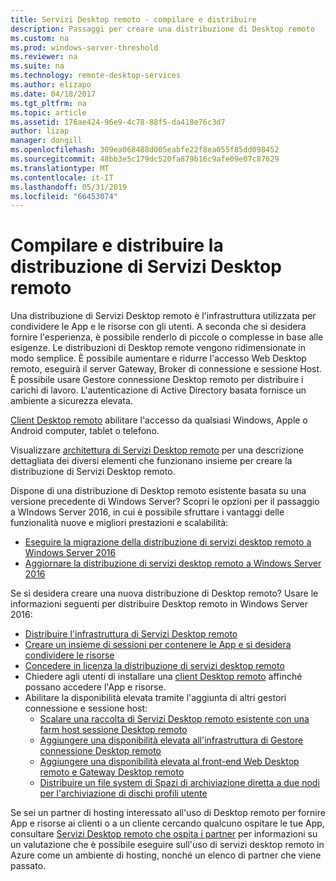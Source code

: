 ```yaml
---
title: Servizi Desktop remoto - compilare e distribuire
description: Passaggi per creare una distribuzione di Desktop remoto
ms.custom: na
ms.prod: windows-server-threshold
ms.reviewer: na
ms.suite: na
ms.technology: remote-desktop-services
ms.author: elizapo
ms.date: 04/18/2017
ms.tgt_pltfrm: na
ms.topic: article
ms.assetid: 176ae424-96e9-4c78-88f5-da418e76c3d7
author: lizap
manager: dongill
ms.openlocfilehash: 309ea068488d005eabfe22f8ea055f85dd098452
ms.sourcegitcommit: 48bb3e5c179dc520fa879b16c9afe09e07c87629
ms.translationtype: MT
ms.contentlocale: it-IT
ms.lasthandoff: 05/31/2019
ms.locfileid: "66453074"
---
```

# <a name="build-and-deploy-your-remote-desktop-services-deployment"></a>Compilare e distribuire la distribuzione di Servizi Desktop remoto

Una distribuzione di Servizi Desktop remoto è l'infrastruttura utilizzata per condividere le App e le risorse con gli utenti. A seconda che si desidera fornire l'esperienza, è possibile renderlo di piccole o complesse in base alle esigenze. Le distribuzioni di Desktop remote vengono ridimensionate in modo semplice. È possibile aumentare e ridurre l'accesso Web Desktop remoto, eseguirà il server Gateway, Broker di connessione e sessione Host. È possibile usare Gestore connessione Desktop remoto per distribuire i carichi di lavoro. L'autenticazione di Active Directory basata fornisce un ambiente a sicurezza elevata. 

[Client Desktop remoto](clients/remote-desktop-clients.md) abilitare l'accesso da qualsiasi Windows, Apple o Android computer, tablet o telefono.

Visualizzare [architettura di Servizi Desktop remoto](desktop-hosting-logical-architecture.md) per una descrizione dettagliata dei diversi elementi che funzionano insieme per creare la distribuzione di Servizi Desktop remoto.

Dispone di una distribuzione di Desktop remoto esistente basata su una versione precedente di Windows Server? Scopri le opzioni per il passaggio a WIndows Server 2016, in cui è possibile sfruttare i vantaggi delle funzionalità nuove e migliori prestazioni e scalabilità:

- [Eseguire la migrazione della distribuzione di servizi desktop remoto a Windows Server 2016](migrate-rds-role-services.md)
- [Aggiornare la distribuzione di servizi desktop remoto a Windows Server 2016](upgrade-to-rds-2016.md)

Se si desidera creare una nuova distribuzione di Desktop remoto? Usare le informazioni seguenti per distribuire Desktop remoto in Windows Server 2016:

- [Distribuire l'infrastruttura di Servizi Desktop remoto](rds-deploy-infrastructure.md)
- [Creare un insieme di sessioni per contenere le App e si desidera condividere le risorse](rds-create-collection.md)
- [Concedere in licenza la distribuzione di servizi desktop remoto](rds-client-access-license.md)
- Chiedere agli utenti di installare una [client Desktop remoto](clients/remote-desktop-clients.md) affinché possano accedere l'App e risorse. 
- Abilitare la disponibilità elevata tramite l'aggiunta di altri gestori connessione e sessione host:
   - [Scalare una raccolta di Servizi Desktop remoto esistente con una farm host sessione Desktop remoto](rds-scale-rdsh-farm.md)
   - [Aggiungere una disponibilità elevata all'infrastruttura di Gestore connessione Desktop remoto](rds-connection-broker-cluster.md)
   - [Aggiungere una disponibilità elevata al front-end Web Desktop remoto e Gateway Desktop remoto](rds-rdweb-gateway-ha.md)
   - [Distribuire un file system di Spazi di archiviazione diretta a due nodi per l'archiviazione di dischi profili utente](rds-storage-spaces-direct-deployment.md)


Se sei un partner di hosting interessato all'uso di Desktop remoto per fornire App e risorse ai clienti o a un cliente cercando qualcuno ospitare le tue App, consultare [Servizi Desktop remoto che ospita i partner](rds-hosting-partners.md) per informazioni su un valutazione che è possibile eseguire sull'uso di servizi desktop remoto in Azure come un ambiente di hosting, nonché un elenco di partner che viene passato.
